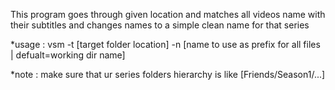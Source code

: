 This program goes through given location and matches all videos name with their subtitles and changes names to a simple clean name for that series

*usage :
vsm -t [target folder location] -n [name to use as prefix for all files | defualt=working dir name]  

*note :
make sure that ur series folders hierarchy is like  [Friends/Season1/...]